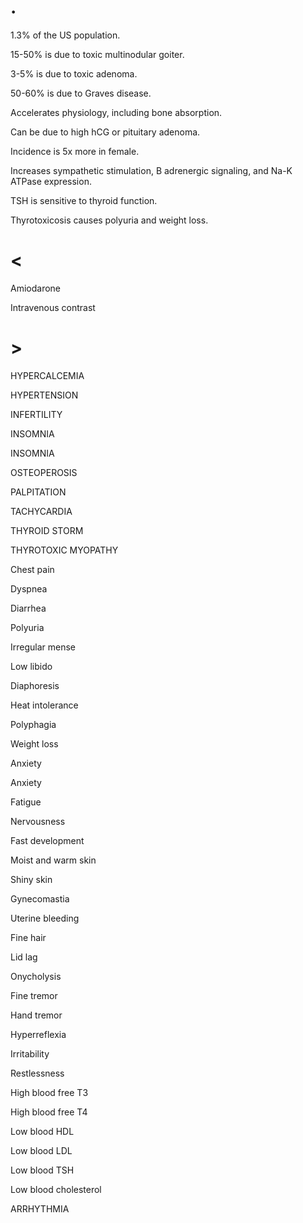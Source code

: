 # .

1.3% of the US population.

15-50% is due to toxic multinodular goiter.

3-5% is due to toxic adenoma.

50-60% is due to Graves disease.

Accelerates physiology, including bone absorption.

Can be due to high hCG or pituitary adenoma.

Incidence is 5x more in female.

Increases sympathetic stimulation, B adrenergic signaling, and Na-K ATPase expression.

TSH is sensitive to thyroid function.

Thyrotoxicosis causes polyuria and weight loss.

# <

Amiodarone

Intravenous contrast

# >

HYPERCALCEMIA

HYPERTENSION

INFERTILITY

INSOMNIA

INSOMNIA

OSTEOPEROSIS

PALPITATION

TACHYCARDIA

THYROID STORM

THYROTOXIC MYOPATHY

Chest pain

Dyspnea

Diarrhea

Polyuria

Irregular mense

Low libido

Diaphoresis

Heat intolerance

Polyphagia

Weight loss

Anxiety

Anxiety

Fatigue

Nervousness

Fast development

Moist and warm skin

Shiny skin

Gynecomastia

Uterine bleeding

Fine hair

Lid lag

Onycholysis

Fine tremor

Hand tremor

Hyperreflexia

Irritability

Restlessness

High blood free T3

High blood free T4

Low blood HDL

Low blood LDL

Low blood TSH

Low blood cholesterol

ARRHYTHMIA

